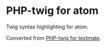 # PHP-twig for atom

Twig syntax highlighting for atom.

Converted from [PHP-twig for textmate](https://github.com/Anomareh/PHP-Twig.tmbundle).
